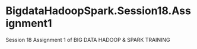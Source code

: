 # BigdataHadoopSpark.Session18.Assignment1
Session 18 Assignment 1 of BIG DATA HADOOP &amp; SPARK TRAINING
